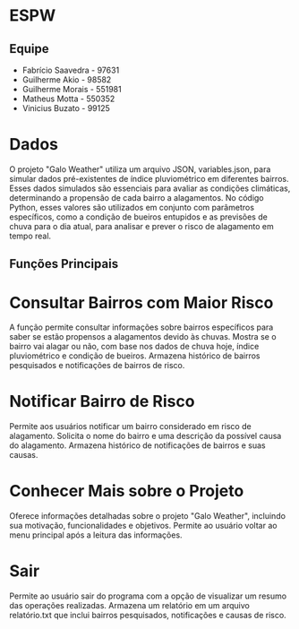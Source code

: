 # ESPW

## Equipe

- Fabrício Saavedra - 97631
- Guilherme Akio - 98582
- Guilherme Morais - 551981
- Matheus Motta - 550352
- Vinicius Buzato - 99125

# Dados

O projeto "Galo Weather" utiliza um arquivo JSON, variables.json, para simular dados pré-existentes de índice pluviométrico em diferentes bairros. Esses dados simulados são essenciais para avaliar as condições climáticas, determinando a propensão de cada bairro a alagamentos. No código Python, esses valores são utilizados em conjunto com parâmetros específicos, como a condição de bueiros entupidos e as previsões de chuva para o dia atual, para analisar e prever o risco de alagamento em tempo real.

## Funções Principais

# Consultar Bairros com Maior Risco

A função permite consultar informações sobre bairros específicos para saber se estão propensos a alagamentos devido às chuvas. Mostra se o bairro vai alagar ou não, com base nos dados de chuva hoje, índice pluviométrico e condição de bueiros. Armazena histórico de bairros pesquisados e notificações de bairros de risco.

# Notificar Bairro de Risco

Permite aos usuários notificar um bairro considerado em risco de alagamento. Solicita o nome do bairro e uma descrição da possível causa do alagamento. Armazena histórico de notificações de bairros e suas causas.

# Conhecer Mais sobre o Projeto

Oferece informações detalhadas sobre o projeto "Galo Weather", incluindo sua motivação, funcionalidades e objetivos. Permite ao usuário voltar ao menu principal após a leitura das informações.

# Sair

Permite ao usuário sair do programa com a opção de visualizar um resumo das operações realizadas. Armazena um relatório em um arquivo relatório.txt que inclui bairros pesquisados, notificações e causas de risco.